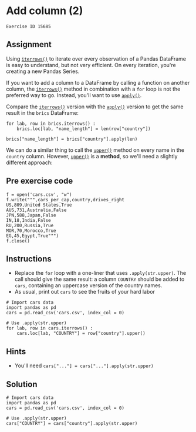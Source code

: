 
#  Add column (2)

```
Exercise ID 15685
```

##  Assignment 

Using [`iterrows()`](https://pandas.pydata.org/pandas-docs/stable/generated/pandas.DataFrame.iterrows.html) to iterate over every observation of a Pandas DataFrame is easy to understand, but not very efficient. On every iteration, you're creating a new Pandas Series.

If you want to add a column to a DataFrame by calling a function on another column, the [`iterrows()`](https://pandas.pydata.org/pandas-docs/stable/generated/pandas.DataFrame.iterrows.html) method in combination with a `for` loop is not the preferred way to go. Instead, you'll want to use [`apply()`](https://pandas.pydata.org/docs/reference/api/pandas.DataFrame.apply.html).

Compare the [`iterrows()`](https://pandas.pydata.org/pandas-docs/stable/generated/pandas.DataFrame.iterrows.html) version with the [`apply()`](https://pandas.pydata.org/docs/reference/api/pandas.DataFrame.apply.html) version to get the same result in the `brics` DataFrame:

```
for lab, row in brics.iterrows() :
    brics.loc[lab, "name_length"] = len(row["country"])

brics["name_length"] = brics["country"].apply(len)

```

We can do a similar thing to call the [`upper()`](https://docs.python.org/3/library/stdtypes.html#str.upper) method on every name in the `country` column. However, [`upper()`](https://docs.python.org/3/library/stdtypes.html#str.upper) is a **method**, so we'll need a slightly different approach:

##  Pre exercise code 

```
f = open('cars.csv', "w")
f.write(""",cars_per_cap,country,drives_right
US,809,United States,True
AUS,731,Australia,False
JPN,588,Japan,False
IN,18,India,False
RU,200,Russia,True
MOR,70,Morocco,True
EG,45,Egypt,True""")
f.close()
```



##  Instructions 

- Replace the `for` loop with a one-liner that uses `.apply(str.upper)`. The call should give the same result: a column `COUNTRY` should be added to `cars`, containing an uppercase version of the country names.
- As usual, print out `cars` to see the fruits of your hard labor



```
# Import cars data
import pandas as pd
cars = pd.read_csv('cars.csv', index_col = 0)

# Use .apply(str.upper)
for lab, row in cars.iterrows() :
    cars.loc[lab, "COUNTRY"] = row["country"].upper()
```

##  Hints 

- You'll need `cars["..."] = cars["..."].apply(str.upper)`



##  Solution 

```
# Import cars data
import pandas as pd
cars = pd.read_csv('cars.csv', index_col = 0)

# Use .apply(str.upper)
cars["COUNTRY"] = cars["country"].apply(str.upper)
```


